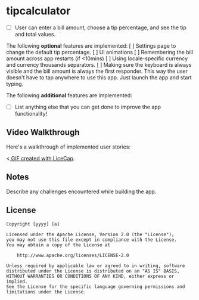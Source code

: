 # tipcalculator


* [ ] User can enter a bill amount, choose a tip percentage, and see the tip and total values.

The following **optional** features are implemented:
 [ ] Settings page to change the default tip percentage.
 [ ] UI animations
 [ ] Remembering the bill amount across app restarts (if <10mins)
 [ ] Using locale-specific currency and currency thousands separators.
 [ ] Making sure the keyboard is always visible and the bill amount is always the first responder. This way the user doesn't have to tap anywhere to use this app. Just launch the app and start typing.

The following **additional** features are implemented:

- [ ] List anything else that you can get done to improve the app functionality!

## Video Walkthrough 

Here's a walkthrough of implemented user stories:

<<a href="https://imgur.com/siUQCiC">
GIF created with [LiceCap](http://www.cockos.com/licecap/).

## Notes

Describe any challenges encountered while building the app.

## License

    Copyright [yyyy] [a]

    Licensed under the Apache License, Version 2.0 (the "License");
    you may not use this file except in compliance with the License.
    You may obtain a copy of the License at

        http://www.apache.org/licenses/LICENSE-2.0

    Unless required by applicable law or agreed to in writing, software
    distributed under the License is distributed on an "AS IS" BASIS,
    WITHOUT WARRANTIES OR CONDITIONS OF ANY KIND, either express or implied.
    See the License for the specific language governing permissions and
    limitations under the License.
